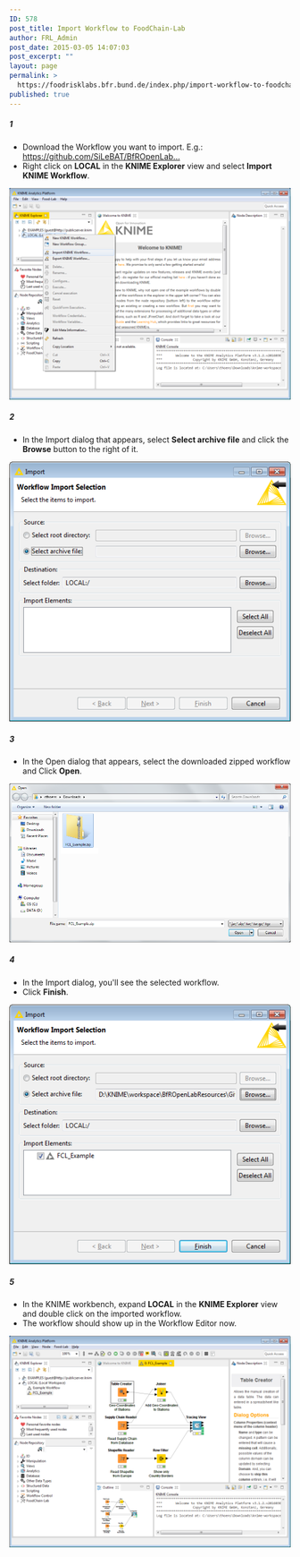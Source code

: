 ```yaml
---
ID: 578
post_title: Import Workflow to FoodChain-Lab
author: FRL_Admin
post_date: 2015-03-05 14:07:03
post_excerpt: ""
layout: page
permalink: >
  https://foodrisklabs.bfr.bund.de/index.php/import-workflow-to-foodchain-lab/
published: true
---
```

<h5>1</h5>
<ul>
<li>Download the Workflow you want to import. E.g.: <a href="https://github.com/SiLeBAT/BfROpenLabResources/raw/master/GitHubPages/workflows/FCL_Example.zip" target="_blank">https://github.com/SiLeBAT/BfROpenLab...</a></li>
<li>Right click on <b>LOCAL</b> in the <b>KNIME Explorer</b> view and select <b>Import KNIME Workflow</b>.</li>
</ul>
<a href="https://github.com/SiLeBAT/BfROpenLabResources/raw/master/GitHubPages/documents/foodchainlab_import/1.png"><img class="aligncenter size-full" src="https://github.com/SiLeBAT/BfROpenLabResources/raw/master/GitHubPages/documents/foodchainlab_import/1.png"/></a>
<h5>2</h5>
<ul>
<li>In the Import dialog that appears, select <b>Select archive file</b> and click the <b>Browse</b> button to the right of it.</li>
</ul>
<a href="https://github.com/SiLeBAT/BfROpenLabResources/raw/master/GitHubPages/documents/foodchainlab_import/2.png"><img class="aligncenter size-full" src="https://github.com/SiLeBAT/BfROpenLabResources/raw/master/GitHubPages/documents/foodchainlab_import/2.png"/></a>
<h5>3</h5>
<ul>
<li>In the Open dialog that appears, select the downloaded zipped workflow and Click <b>Open</b>.</li>
</ul>
<a href="https://github.com/SiLeBAT/BfROpenLabResources/raw/master/GitHubPages/documents/foodchainlab_import/3.png"><img class="aligncenter size-full" src="https://github.com/SiLeBAT/BfROpenLabResources/raw/master/GitHubPages/documents/foodchainlab_import/3.png"/></a>
<h5>4</h5>
<ul>
<li>In the Import dialog, you'll see the selected workflow.</li>
<li>Click <b>Finish</b>.</li>
</ul>
<a href="https://github.com/SiLeBAT/BfROpenLabResources/raw/master/GitHubPages/documents/foodchainlab_import/4.png"><img class="aligncenter size-full" src="https://github.com/SiLeBAT/BfROpenLabResources/raw/master/GitHubPages/documents/foodchainlab_import/4.png"/></a>
<h5>5</h5>
<ul>
<li>In the KNIME workbench, expand <b>LOCAL</b> in the <b>KNIME Explorer</b> view and double click on the imported workflow.</li>
<li>The workflow should show up in the Workflow Editor now.</li>
</ul>
<a href="https://github.com/SiLeBAT/BfROpenLabResources/raw/master/GitHubPages/documents/foodchainlab_import/5.png"><img class="aligncenter size-full" src="https://github.com/SiLeBAT/BfROpenLabResources/raw/master/GitHubPages/documents/foodchainlab_import/5.png"/></a>